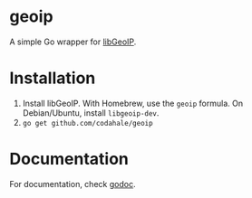 geoip
=====

A simple Go wrapper for [libGeoIP](https://github.com/maxmind/geoip-api-c).

# Installation

1. Install libGeoIP. With Homebrew, use the `geoip` formula. On Debian/Ubuntu,
   install `libgeoip-dev`.
2. `go get github.com/codahale/geoip`

# Documentation

For documentation, check [godoc](http://godoc.org/github.com/codahale/geoip).
